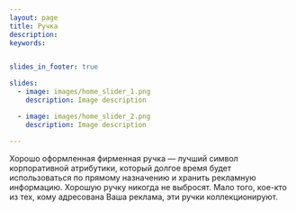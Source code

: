 ```yaml
---
layout: page
title: Ручка
description:
keywords:


slides_in_footer: true

slides:
  - image: images/home_slider_1.png
    description: Image description

  - image: images/home_slider_2.png
    description: Image description

---
```



 Хорошо оформленная фирменная ручка — лучший символ корпоративной атрибутики, который долгое время будет использоваться по прямому назначению и хранить рекламную информацию. Хорошую ручку никогда не выбросят. Мало того, кое-кто из тех, кому адресована Ваша реклама, эти ручки коллекционируют.